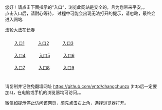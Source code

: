 您好！请点击下面指示的“入口”，浏览此网站是安全的，且为您带来平安。。 <br/>
点击入口后，请耐心等待， 过程中可能会出现无法打开的提示，请忽略，最终会进入网站. </br>

法轮大法在长春<br/>
<div style="padding:10px"><a style="margin:20px" target="_blank" href="https://d208h1fvh86tgv.cloudfront.net/2Qpsp?qvcyjri" id="ccLink1" rel="nofollow">入口1</a> <a target="_blank" style="margin:20px" href="https://d24c5awp65qqa9.cloudfront.net/2Qpsp?rnhfyfg" id="ccLink2" rel="nofollow">入口2</a> <a style="margin:20px" target="_blank" href="https://d2t58q84v7iu3u.cloudfront.net/2Qpsp?rgxvqib" id="ccLink3" rel="nofollow">入口3</a></div>

<div style="padding:10px" ><a style="margin:20px" target="_blank" href="https://d208h1fvh86tgv.cloudfront.net/2Qpsp?qvcyjri" id="ccLink4" rel="nofollow">入口4</a> <a style="margin:20px" href="https://d24c5awp65qqa9.cloudfront.net/2Qpsp?rnhfyfg" target="_blank" id="ccLink5" rel="nofollow">入口5</a> <a style="margin:20px" href="https://d2t58q84v7iu3u.cloudfront.net/2Qpsp?rgxvqib" target="_blank" id="ccLink6" rel="nofollow">入口6</a></div>

<div style="padding:10px"><a style="margin:20px" target="_blank" href="https://d208h1fvh86tgv.cloudfront.net/2Qpsp?qvcyjri" id="ccLink7" rel="nofollow">入口7</a> <a style="margin:20px" href="https://d24c5awp65qqa9.cloudfront.net/2Qpsp?rnhfyfg" target="_blank" id="ccLink8" rel="nofollow">入口8</a> <a style="margin:20px" target="_blank" href="https://d2t58q84v7iu3u.cloudfront.net/2Qpsp?rgxvqib" id="ccLink9" rel="nofollow">入口9</a></div>

<br/>



请复制并记住免翻墙网址 https://github.com/yntd/changchunzx (http后一定要加s)，在电脑或手机的浏览器均可访问。。<br/>

微信如提示停止访问该网页，须先点击右上角，选择浏览器打开。
